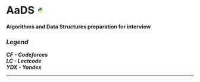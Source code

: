 # AaDS <code><img height="20" src="https://raw.githubusercontent.com/github/explore/80688e429a7d4ef2fca1e82350fe8e3517d3494d/topics/python/python.png"></code>
**Algorithms and Data Structures  preparation for interview**

### _Legend_
**_CF - Codeforces_**
<br>
**_LC - Leetcode_**
<br>
**_YDX - Yandex_**

<hr>
